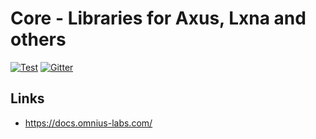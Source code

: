# Core - Libraries for Axus, Lxna and others

[![Test](https://github.com/omnius-labs/core/actions/workflows/test.yml/badge.svg)](https://github.com/omnius-labs/core/actions/workflows/test.yml)
[![Gitter](https://badges.gitter.im/omnius-labs.svg)](https://gitter.im/omnius-labs/community)

## Links

- <https://docs.omnius-labs.com/>
